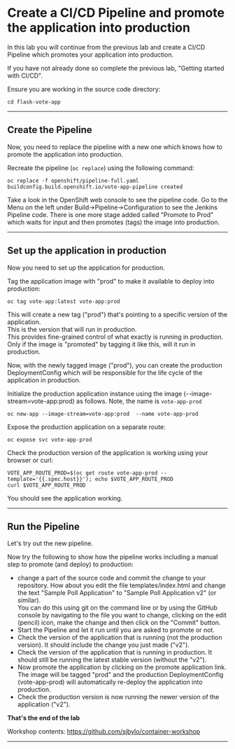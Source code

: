 # Create a CI/CD Pipeline and promote the application into production

In this lab you will continue from the previous lab and create a CI/CD Pipeline which promotes your application into production. 

If you have not already done so complete the previous lab, "Getting started with CI/CD".

Ensure you are working in the source code directory:

```
cd flask-vote-app
```

---
## Create the Pipeline

Now, you need to replace the pipeline with a new one which knows how to promote the application into production.

Recreate the pipeline (`oc replace`) using the following command:

```
oc replace -f openshift/pipeline-full.yaml
buildconfig.build.openshift.io/vote-app-pipeline created
```

Take a look in the OpenShift web console to see the pipeline code.  Go to the Menu on the left under Build->Pipeline->Configuration to see the Jenkins Pipeline code.  There is one more stage added called "Promote to Prod" which waits for input and then promotes (tags) the image into production.

---
## Set up the application in production

Now you need to set up the application for production.

Tag the application image with "prod" to make it available to deploy into production:

```
oc tag vote-app:latest vote-app:prod
```

This will create a new tag ("prod") that's pointing to a specific version of the application.  
This is the version that will run in production.  
This provides fine-grained control of what exactly is running in production. Only if the image is "promoted" by 
tagging it like this, will it run in production. 

Now, with the newly tagged image ("prod"), you can create the production DeploymentConfig which will be responsible for the life cycle of the application in production.

Initialize the production application instance using the image (--image-stream=vote-app:prod) as follows. Note, the name is `vote-app-prod`

```
oc new-app --image-stream=vote-app:prod  --name vote-app-prod
```

Expose the production application on a separate route:

```
oc expose svc vote-app-prod
```

Check the production version of the application is working using your browser or curl:

```
VOTE_APP_ROUTE_PROD=$(oc get route vote-app-prod --template='{{.spec.host}}'); echo $VOTE_APP_ROUTE_PROD
curl $VOTE_APP_ROUTE_PROD
```

You should see the application working.

---
## Run the Pipeline

Let's try out the new pipeline.

Now try the following to show how the pipeline works including a manual step to promote (and deploy) to production:

- change a part of the source code and commit the change to your repository.  How about you edit the file templates/index.html and change the text "Sample Poll Application" to "Sample Poll Application v2" (or similar).  
You can do this using git on the command line or by using the GitHub console by navigating to the file you want to change, clicking on the edit (pencil) icon, make the change  and then click on the "Commit" button.
- Start the Pipeline and let it run until you are asked to promote or not.
- Check the version of the application that is running (not the production version).  It should include the change you just made ("v2").
- Check the version of the application that is running in production.  It should still be running the latest stable version (without the "v2").
- Now promote the application by clicking on the promote application link. The image will be tagged "prod" and the production DeploymentConfig (vote-app-prod) will automatically re-deploy the application into production.
- Check the production version is now running the newer version of the application ("v2").


**That's the end of the lab**

Workshop contents: https://github.com/sjbylo/container-workshop

---



